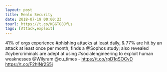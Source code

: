 ```yaml
---
layout: post
title: Menlo Security
date: 2018-07-19 00:00:23
tourl: https://t.co/KGGTO8JfLs
tags: [Attack,exploit]
---
```

41% of orgs experience #phishing attacks at least daily, &amp; 77% are hit by an attack at least once per month, finds a @Sophos study; also revealed #cybercriminals are adept at using #socialengineering to exploit human weaknesses @Wilyram @cu_times - https://t.co/rpD1qSOCvD https://t.co/F2hINr2S5i